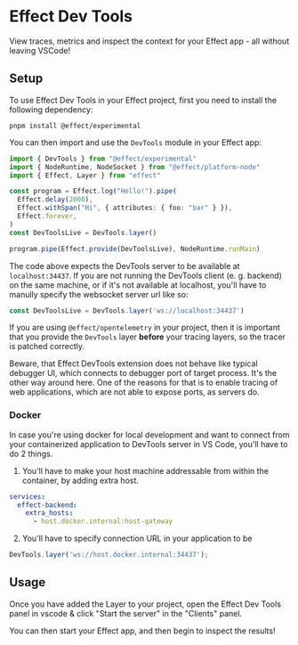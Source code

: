 # Effect Dev Tools

View traces, metrics and inspect the context for your Effect app - all without leaving VSCode!

## Setup

To use Effect Dev Tools in your Effect project, first you need to install the following dependency:

```
pnpm install @effect/experimental
```

You can then import and use the `DevTools` module in your Effect app:

```ts
import { DevTools } from "@effect/experimental"
import { NodeRuntime, NodeSocket } from "@effect/platform-node"
import { Effect, Layer } from "effect"

const program = Effect.log("Hello!").pipe(
  Effect.delay(2000),
  Effect.withSpan("Hi", { attributes: { foo: "bar" } }),
  Effect.forever,
)
const DevToolsLive = DevTools.layer()

program.pipe(Effect.provide(DevToolsLive), NodeRuntime.runMain)
```

The code above expects the DevTools server to be available at `localhost:34437`. If you are not running the DevTools client (e. g. backend) on the same machine, or if it's not available at localhost, you'll have to manully specify the websocket server url like so:
```ts
const DevToolsLive = DevTools.layer('ws://localhost:34437')
```

If you are using `@effect/opentelemetry` in your project, then it is important that you provide the `DevTools` layer **before** your tracing layers, so the tracer is patched correctly.

Beware, that Effect DevTools extension does not behave like typical debugger UI, which connects to debugger port of target process. It's the other way around here. One of the reasons for that is to enable tracing of web applications, which are not able to expose ports, as servers do.

### Docker

In case you're using docker for local development and want to connect from your containerized application to DevTools server in VS Code, you'll have to do 2 things.

1. You'll have to make your host machine addressable from within the container, by adding extra host.

```yaml
services:
  effect-backend:
    extra_hosts:
      - host.docker.internal:host-gateway
```

2. You'll have to specify connection URL in your application to be

```ts
DevTools.layer('ws://host.docker.internal:34437');
```

## Usage

Once you have added the Layer to your project, open the Effect Dev Tools panel in vscode & click "Start the server" in the "Clients" panel.

You can then start your Effect app, and then begin to inspect the results!
